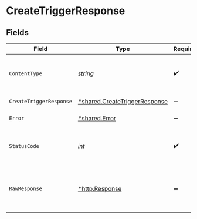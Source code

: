 # CreateTriggerResponse


## Fields

| Field                                                                         | Type                                                                          | Required                                                                      | Description                                                                   |
| ----------------------------------------------------------------------------- | ----------------------------------------------------------------------------- | ----------------------------------------------------------------------------- | ----------------------------------------------------------------------------- |
| `ContentType`                                                                 | *string*                                                                      | :heavy_check_mark:                                                            | HTTP response content type for this operation                                 |
| `CreateTriggerResponse`                                                       | [*shared.CreateTriggerResponse](../../models/shared/createtriggerresponse.md) | :heavy_minus_sign:                                                            | Created trigger                                                               |
| `Error`                                                                       | [*shared.Error](../../models/shared/error.md)                                 | :heavy_minus_sign:                                                            | General error                                                                 |
| `StatusCode`                                                                  | *int*                                                                         | :heavy_check_mark:                                                            | HTTP response status code for this operation                                  |
| `RawResponse`                                                                 | [*http.Response](https://pkg.go.dev/net/http#Response)                        | :heavy_minus_sign:                                                            | Raw HTTP response; suitable for custom response parsing                       |